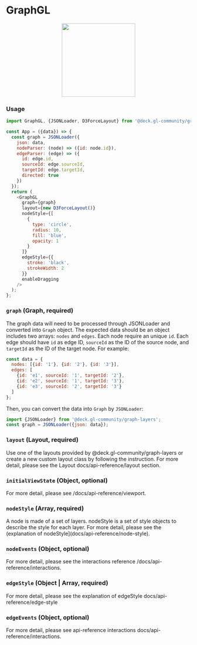 # GraphGL

<p align="center">
  <img src="/gatsby/images/graph.png" height="200" />
</p>

### Usage

```js
import GraphGL, {JSONLoader, D3ForceLayout} from '@deck.gl-community/graph-layers';

const App = ({data}) => {
  const graph = JSONLoader({
    json: data,
    nodeParser: (node) => ({id: node.id}),
    edgeParser: (edge) => ({
      id: edge.id,
      sourceId: edge.sourceId,
      targetId: edge.targetId,
      directed: true
    })
  });
  return (
    <GraphGL
      graph={graph}
      layout={new D3ForceLayout()}
      nodeStyle={[
        {
          type: 'circle',
          radius: 10,
          fill: 'blue',
          opacity: 1
        }
      ]}
      edgeStyle={{
        stroke: 'black',
        strokeWidth: 2
      }}
      enableDragging
    />
  );
};
```

### `graph` (Graph, required)

The graph data will need to be processed through JSONLoader and converted into `Graph` object. The expected data should be an object includes two arrays: `nodes` and `edges`. Each node require an unique `id`. Each edge should have `id` as edge ID, `sourceId` as the ID of the source node, and `targetId` as the ID of the target node. For example:

```js
const data = {
  nodes: [{id: '1'}, {id: '2'}, {id: '3'}],
  edges: [
    {id: 'e1', sourceId: '1', targetId: '2'},
    {id: 'e2', sourceId: '1', targetId: '3'},
    {id: 'e3', sourceId: '2', targetId: '3'}
  ]
};
```

Then, you can convert the data into `Graph` by `JSONLoader`:

```js
import {JSONLoader} from '@deck.gl-community/graph-layers';
const graph = JSONLoader({json: data});
```

### `layout` (Layout, required)

Use one of the layouts provided by @deck.gl-community/graph-layers or create a new custom layout class by following the instruction. For more detail, please see the Layout docs/api-reference/layout section.

### `initialViewState` (Object, optional)

For more detail, please see /docs/api-reference/viewport.

### `nodeStyle` (Array, required)

A node is made of a set of layers. nodeStyle is a set of style objects to describe the style for each layer.
For more detail, please see the (explanation of nodeStyle](docs/api-reference/node-style).

### `nodeEvents` (Object, optional)

For more detail, please see the interactions reference /docs/api-reference/interactions.

### `edgeStyle` (Object | Array, required)

For more detail, please see the explanation of edgeStyle docs/api-reference/edge-style

### `edgeEvents` (Object, optional)

For more detail, please see api-reference interactions docs/api-reference/interactions.
